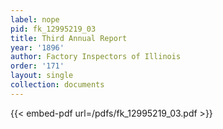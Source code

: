 ```yaml
---
label: nope
pid: fk_12995219_03
title: Third Annual Report
year: '1896'
author: Factory Inspectors of Illinois
order: '171'
layout: single
collection: documents
---
```



{{< embed-pdf url=/pdfs/fk_12995219_03.pdf >}}